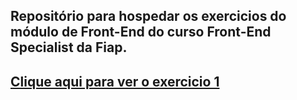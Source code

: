 ## Repositório para hospedar os exercicios do módulo de Front-End do curso Front-End Specialist da Fiap.
## <a href="https://felipethiago21.github.io/fiapModuloFront/">Clique aqui para ver o exercicio 1</a>
